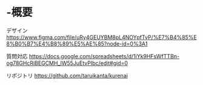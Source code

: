 # -概要
デザイン
https://www.figma.com/file/uRy4GEUYBM8pL4NOYpfTvP/%E7%B4%85%E8%B0%B7%E4%B8%89%E5%AE%85?node-id=0%3A1

質問対応
https://docs.google.com/spreadsheets/d/1iYk9HFsWfTTBn-og78GHcRiBEGCMH_lW55JuEtvPIbc/edit#gid=0

リポジトリ
https://github.com/taruikanta/kurenai
